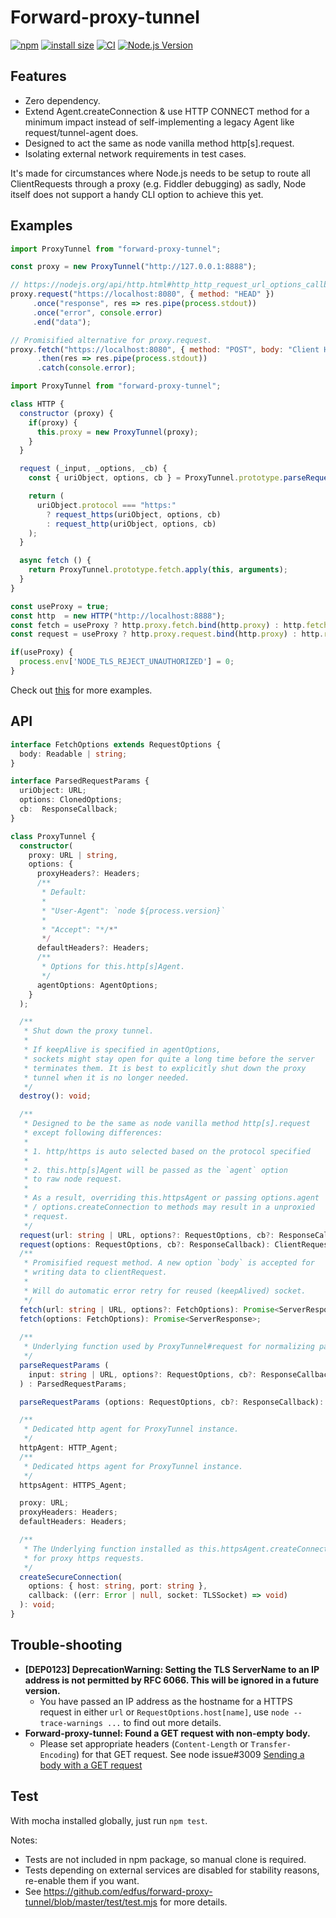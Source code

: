 # Forward-proxy-tunnel

[![npm](https://img.shields.io/npm/v/forward-proxy-tunnel?logo=npm)](https://www.npmjs.com/package/forward-proxy-tunnel)
[![install size](https://packagephobia.com/badge?p=forward-proxy-tunnel)](https://packagephobia.com/result?p=forward-proxy-tunnel)
[![CI](https://github.com/edfus/forward-proxy-tunnel/actions/workflows/node.js.yml/badge.svg?branch=master)](https://github.com/edfus/forward-proxy-tunnel/actions/workflows/node.js.yml)
[![Node.js Version](https://raw.githubusercontent.com/edfus/storage/master/node-lts-badge.svg)](https://nodejs.org/en/about/releases/)

## Features

- Zero dependency.
- Extend Agent.createConnection & use HTTP CONNECT method for a minimum impact instead of self-implementing a legacy Agent like request/tunnel-agent does.
- Designed to act the same as node vanilla method http\[s\].request.
- Isolating external network requirements in test cases.

It's made for circumstances where Node.js needs to be setup to route all ClientRequests through a proxy (e.g. Fiddler debugging) as sadly, Node itself does not support a handy CLI option to achieve this yet.

## Examples

```js
import ProxyTunnel from "forward-proxy-tunnel";

const proxy = new ProxyTunnel("http://127.0.0.1:8888");

// https://nodejs.org/api/http.html#http_http_request_url_options_callback
proxy.request("https://localhost:8080", { method: "HEAD" })
     .once("response", res => res.pipe(process.stdout))
     .once("error", console.error)
     .end("data");

// Promisified alternative for proxy.request.
proxy.fetch("https://localhost:8080", { method: "POST", body: "Client Hello" })
      .then(res => res.pipe(process.stdout))
      .catch(console.error);
```

```js
import ProxyTunnel from "forward-proxy-tunnel";

class HTTP {
  constructor (proxy) {
    if(proxy) {
      this.proxy = new ProxyTunnel(proxy);
    }
  }

  request (_input, _options, _cb) {
    const { uriObject, options, cb } = ProxyTunnel.prototype.parseRequestParams(_input, _options, _cb);

    return (
      uriObject.protocol === "https:"
        ? request_https(uriObject, options, cb)
        : request_http(uriObject, options, cb)
    );
  }

  async fetch () {
    return ProxyTunnel.prototype.fetch.apply(this, arguments);
  }
}

const useProxy = true;
const http  = new HTTP("http://localhost:8888");
const fetch = useProxy ? http.proxy.fetch.bind(http.proxy) : http.fetch.bind(http);
const request = useProxy ? http.proxy.request.bind(http.proxy) : http.request.bind(http);

if(useProxy) {
  process.env['NODE_TLS_REJECT_UNAUTHORIZED'] = 0;
}
```

Check out [this](https://github.com/edfus/networking-dumpster/blob/a2ae44f3c07bc0d5e5b6d53f482589e65fa5854c/web-automation/helpers.js#L123-L222) for more examples.

## API

```ts
interface FetchOptions extends RequestOptions {
  body: Readable | string;
}

interface ParsedRequestParams {
  uriObject: URL;
  options: ClonedOptions;
  cb:  ResponseCallback;
}

class ProxyTunnel {
  constructor(
    proxy: URL | string,
    options: {
      proxyHeaders?: Headers;
      /**
       * Default:
       * 
       * "User-Agent": `node ${process.version}`
       * 
       * "Accept": "*/*"
       */
      defaultHeaders?: Headers;
      /**
       * Options for this.http[s]Agent.
       */
      agentOptions: AgentOptions;
    }
  );

  /**
   * Shut down the proxy tunnel.
   * 
   * If keepAlive is specified in agentOptions,
   * sockets might stay open for quite a long time before the server 
   * terminates them. It is best to explicitly shut down the proxy 
   * tunnel when it is no longer needed.
   */
  destroy(): void;

  /**
   * Designed to be the same as node vanilla method http[s].request
   * except following differences:
   * 
   * 1. http/https is auto selected based on the protocol specified
   * 
   * 2. this.http[s]Agent will be passed as the `agent` option 
   * to raw node request.
   * 
   * As a result, overriding this.httpsAgent or passing options.agent
   * / options.createConnection to methods may result in a unproxied
   * request.
   */
  request(url: string | URL, options?: RequestOptions, cb?: ResponseCallback): ClientRequest;
  request(options: RequestOptions, cb?: ResponseCallback): ClientRequest;
  /**
   * Promisified request method. A new option `body` is accepted for
   * writing data to clientRequest.
   * 
   * Will do automatic error retry for reused (keepAlived) socket. 
   */
  fetch(url: string | URL, options?: FetchOptions): Promise<ServerResponse>;
  fetch(options: FetchOptions): Promise<ServerResponse>;
  
  /**
   * Underlying function used by ProxyTunnel#request for normalizing parameters.
   */
  parseRequestParams (
    input: string | URL, options?: RequestOptions, cb?: ResponseCallback
  ) : ParsedRequestParams;

  parseRequestParams (options: RequestOptions, cb?: ResponseCallback): ParsedRequestParams;

  /**
   * Dedicated http agent for ProxyTunnel instance.
   */
  httpAgent: HTTP_Agent;
  /**
   * Dedicated https agent for ProxyTunnel instance.
   */
  httpsAgent: HTTPS_Agent;

  proxy: URL;
  proxyHeaders: Headers;
  defaultHeaders: Headers;

  /**
   * The Underlying function installed as this.httpsAgent.createConnection
   * for proxy https requests.
   */
  createSecureConnection(
    options: { host: string, port: string },
    callback: ((err: Error | null, socket: TLSSocket) => void)
  ): void;
}
```

## Trouble-shooting

- **[DEP0123] DeprecationWarning: Setting the TLS ServerName to an IP address is not permitted by RFC 6066. This will be ignored in a future version.**
  - You have passed an IP address as the hostname for a HTTPS request in either `url` or `RequestOptions.host[name]`, use `node --trace-warnings ...` to find out more details.
- **Forward-proxy-tunnel: Found a GET request with non-empty body.**
  - Please set appropriate headers (`Content-Length` or `Transfer-Encoding`) for that GET request. See node issue#3009 [Sending a body with a GET request](https://github.com/nodejs/node/issues/3009)

## Test

With mocha installed globally, just run `npm test`.

Notes:
- Tests are not included in npm package, so manual clone is required.
- Tests depending on external services are disabled for stability reasons, re-enable them if you want.
- See <https://github.com/edfus/forward-proxy-tunnel/blob/master/test/test.mjs> for more details.
